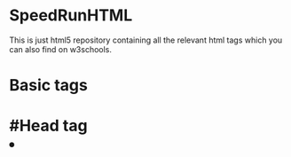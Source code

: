 # SpeedRunHTML
This is just html5 repository containing all the relevant html tags which you can also find on w3schools. 
<h1>Basic tags<h1>
#Head tag
<li>
<ul></ul></li>
